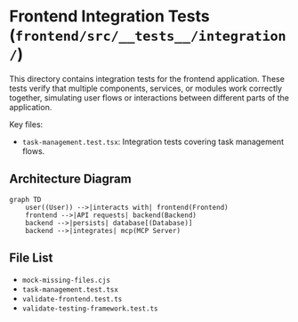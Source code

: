 # Frontend Integration Tests (`frontend/src/__tests__/integration/`)

This directory contains integration tests for the frontend application. These tests verify that multiple components, services, or modules work correctly together, simulating user flows or interactions between different parts of the application.

Key files:

*   `task-management.test.tsx`: Integration tests covering task management flows.

## Architecture Diagram
```mermaid
graph TD
    user((User)) -->|interacts with| frontend(Frontend)
    frontend -->|API requests| backend(Backend)
    backend -->|persists| database[(Database)]
    backend -->|integrates| mcp(MCP Server)
```

<!-- File List Start -->
## File List

- `mock-missing-files.cjs`
- `task-management.test.tsx`
- `validate-frontend.test.ts`
- `validate-testing-framework.test.ts`

<!-- File List End -->


